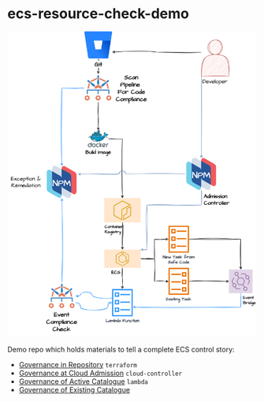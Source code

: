 # ecs-resource-check-demo

![ECS Full Nirmata Flow](ECSFlows.png)

Demo repo which holds materials to tell a complete ECS control story:
- [Governance in Repository](terraform/README.md) `terraform`
- [Governance at Cloud Admission](nirmata-cloud-controller/README.md) `cloud-controller`
- [Governance of Active Catalogue](lambda/README.md) `lambda`
- [Governance of Existing Catalogue](cicd/README.md)
